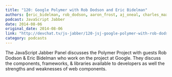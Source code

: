 ```yaml
---
title: "120: Google Polymer with Rob Dodson and Eric Bidelman"
authors: [eric_bidelman, rob_dodson, aaron_frost, aj_oneal, charles_max_wood, jamison_dance, joe_eames ]
podcast: JavaScript Jabber
date: 2014-08-06
original_date: 2014-08-06
link: "http://devchat.tv/js-jabber/120-jsj-google-polymer-with-rob-dodson-and-eric-bidelman"
category: podcasts
---
```


The JavaScript Jabber Panel discusses the Polymer Project with guests Rob Dodson & Eric Bidelman who work on the project at Google. They discuss the components, frameworks, & libraries available to developers as well the strengths and weaknesses of web components.
